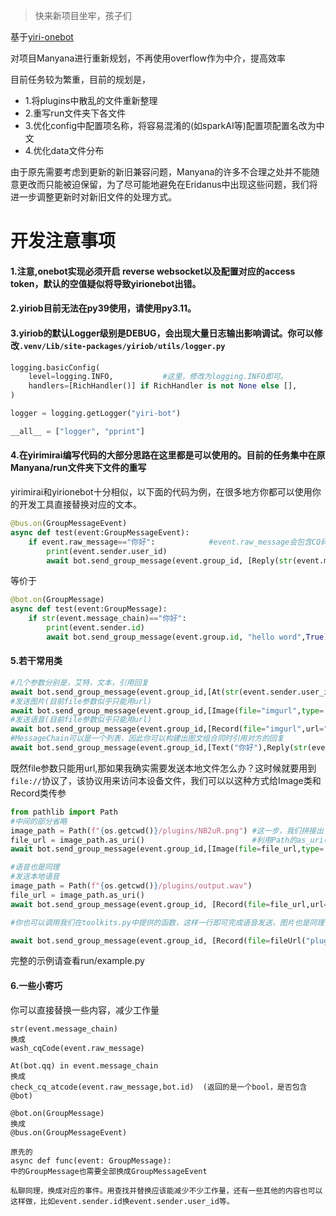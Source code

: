 >快来新项目坐牢，孩子们

基于[yiri-onebot](https://github.com/YiriMiraiProject/YiriOneBot)

对项目Manyana进行重新规划，不再使用overflow作为中介，提高效率



目前任务较为繁重，目前的规划是，
- 1.将plugins中散乱的文件重新整理
- 2.重写run文件夹下各文件
- 3.优化config中配置项名称，将容易混淆的(如sparkAI等)配置项配置名改为中文
- 4.优化data文件分布

由于原先需要考虑到更新的新旧兼容问题，Manyana的许多不合理之处并不能随意更改而只能被迫保留，为了尽可能地避免在Eridanus中出现这些问题，我们将进一步调整更新时对新旧文件的处理方式。

# 开发注意事项
#### 1.注意,onebot实现必须开启 reverse websocket以及配置对应的access token，默认的空值疑似将导致yirionebot出错。

#### 2.yiriob目前无法在py39使用，请使用py3.11。

#### 3.yiriob的默认Logger级别是DEBUG，会出现大量日志输出影响调试。你可以修改`.venv/Lib/site-packages/yiriob/utils/logger.py`
```python
logging.basicConfig(
    level=logging.INFO,           #这里，修改为logging.INFO即可。
    handlers=[RichHandler()] if RichHandler is not None else [],
)

logger = logging.getLogger("yiri-bot")

__all__ = ["logger", "pprint"]
```

#### 4.在yirimirai编写代码的大部分思路在这里都是可以使用的。目前的任务集中在原Manyana/run文件夹下文件的重写<br>
yirimirai和yirionebot十分相似，以下面的代码为例，在很多地方你都可以使用你的开发工具直接替换对应的文本。
```python
@bus.on(GroupMessageEvent)
async def test(event:GroupMessageEvent):
    if event.raw_message=="你好":            #event.raw_message会包含CQ码，请搜索查阅相关文档，项目暂时用toolkits中的函数对文本内容进行判断，后续针对CQ码特点进行调整。。
        print(event.sender.user_id)
        await bot.send_group_message(event.group_id, [Reply(str(event.message_id)), Text("hello word")]) #Reply(str(event.message_id))即为引用
```
等价于
```python
@bot.on(GroupMessage)
async def test(event:GroupMessage):
    if str(event.message_chain)=="你好":
        print(event.sender.id)
        await bot.send_group_message(event.group.id, "hello word",True)
```
#### 5.若干常用类
```python
#几个参数分别是，艾特，文本，引用回复
await bot.send_group_message(event.group_id,[At(str(event.sender.user_id)),Text("你好"),Reply(str(event.message_id))])
#发送图片(目前file参数似乎只能用url)
await bot.send_group_message(event.group_id,[Image(file="imgurl",type='flash',url="")])
#发送语音(目前file参数似乎只能用url)
await bot.send_group_message(event.group_id,[Record(file="imgurl",url="")])
#MessageChain可以是一个列表，因此你可以构建出图文组合同时引用对方的回复
await bot.send_group_message(event.group_id,[Text("你好"),Reply(str(event.message_id)),Record(file="imgurl",url="")])
```
既然file参数只能用url,那如果我确实需要发送本地文件怎么办？这时候就要用到`file://`协议了，该协议用来访问本设备文件，我们可以以这种方式给Image类和Record类传参
```python
from pathlib import Path
#中间的部分省略
image_path = Path(f"{os.getcwd()}/plugins/NB2uR.png") #这一步，我们拼接出了img的绝对路径
file_url = image_path.as_uri()                        #利用Path的as_uri()即可取到 file://协议下的文件链接
await bot.send_group_message(event.group_id,[Image(file=file_url,type='flash',url="")])  #正常传参即可

#语音也是同理
#发送本地语音
image_path = Path(f"{os.getcwd()}/plugins/output.wav")
file_url = image_path.as_uri()
await bot.send_group_message(event.group_id, [Record(file=file_url,url="")])

#你也可以调用我们在toolkits.py中提供的函数，这样一行即可完成语音发送，图片也是同理

await bot.send_group_message(event.group_id, [Record(file=fileUrl("plugins/output.wav"),url="")])
```
完整的示例请查看run/example.py
#### 6.一些小寄巧
你可以直接替换一些内容，减少工作量
```
str(event.message_chain)
换成
wash_cqCode(event.raw_message)

At(bot.qq) in event.message_chain
换成
check_cq_atcode(event.raw_message,bot.id)  (返回的是一个bool，是否包含@bot)

@bot.on(GroupMessage)
换成
@bus.on(GroupMessageEvent)

原先的
async def func(event: GroupMessage):
中的GroupMessage也需要全部换成GroupMessageEvent

私聊同理，换成对应的事件。用查找并替换应该能减少不少工作量，还有一些其他的内容也可以这样做，比如event.sender.id换event.sender.user_id等。
```
